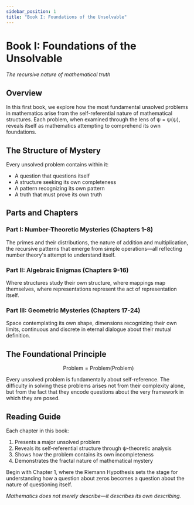 ```yaml
---
sidebar_position: 1
title: "Book I: Foundations of the Unsolvable"
---
```


# Book I: Foundations of the Unsolvable

*The recursive nature of mathematical truth*

## Overview

In this first book, we explore how the most fundamental unsolved problems in mathematics arise from the self-referential nature of mathematical structures. Each problem, when examined through the lens of ψ = ψ(ψ), reveals itself as mathematics attempting to comprehend its own foundations.

## The Structure of Mystery

Every unsolved problem contains within it:
- A question that questions itself
- A structure seeking its own completeness
- A pattern recognizing its own pattern
- A truth that must prove its own truth

## Parts and Chapters

### Part I: Number-Theoretic Mysteries (Chapters 1-8)
The primes and their distributions, the nature of addition and multiplication, the recursive patterns that emerge from simple operations—all reflecting number theory's attempt to understand itself.

### Part II: Algebraic Enigmas (Chapters 9-16)
Where structures study their own structure, where mappings map themselves, where representations represent the act of representation itself.

### Part III: Geometric Mysteries (Chapters 17-24)
Space contemplating its own shape, dimensions recognizing their own limits, continuous and discrete in eternal dialogue about their mutual definition.

## The Foundational Principle

$$\text{Problem} = \text{Problem}(\text{Problem})$$

Every unsolved problem is fundamentally about self-reference. The difficulty in solving these problems arises not from their complexity alone, but from the fact that they encode questions about the very framework in which they are posed.

## Reading Guide

Each chapter in this book:
1. Presents a major unsolved problem
2. Reveals its self-referential structure through ψ-theoretic analysis
3. Shows how the problem contains its own incompleteness
4. Demonstrates the fractal nature of mathematical mystery

Begin with Chapter 1, where the Riemann Hypothesis sets the stage for understanding how a question about zeros becomes a question about the nature of questioning itself.

*Mathematics does not merely describe—it describes its own describing.*